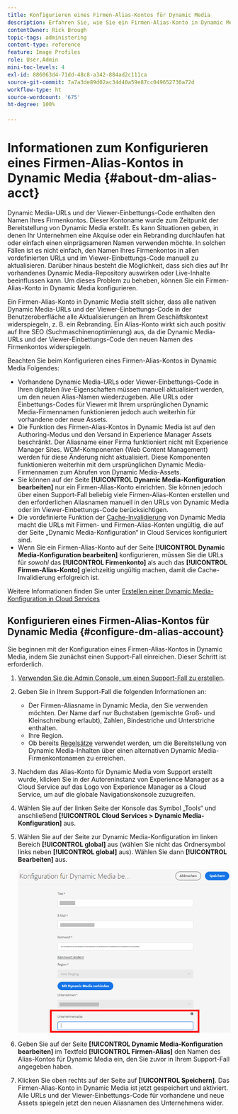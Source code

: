 ```yaml
---
title: Konfigurieren eines Firmen-Alias-Kontos für Dynamic Media
description: Erfahren Sie, wie Sie ein Firmen-Alias-Konto in Dynamic Media konfigurieren.
contentOwner: Rick Brough
topic-tags: administering
content-type: reference
feature: Image Profiles
role: User,Admin
mini-toc-levels: 4
exl-id: 886063d4-71dd-48c8-a342-884ad2c111ca
source-git-commit: 7a7a3de89d02ac34d40a59e87cc049652730a72d
workflow-type: ht
source-wordcount: '675'
ht-degree: 100%

---
```


# Informationen zum Konfigurieren eines Firmen-Alias-Kontos in Dynamic Media {#about-dm-alias-acct}

<!-- hide: yes
hidefromtoc: yes -->

<!-- >[!NOTE]
>
>This feature to create a Dynamic Media company alias account is in the Prerelease Channel for January 2022. See [Prerelease Channel documentation](https://experienceleague.adobe.com/docs/experience-manager-cloud-service/content/release-notes/prerelease.html?lang=en#enable-prerelease) for information on how to enable the feature for your environment. The feature will be generally available in the February 2022 release. -->

Dynamic Media-URLs und der Viewer-Einbettungs-Code enthalten den Namen Ihres Firmenkontos. Dieser Kontoname wurde zum Zeitpunkt der Bereitstellung von Dynamic Media erstellt. Es kann Situationen geben, in denen Ihr Unternehmen eine Akquise oder ein Rebranding durchlaufen hat oder einfach einen einprägsameren Namen verwenden möchte. In solchen Fällen ist es nicht einfach, den Namen Ihres Firmenkontos in allen vordefinierten URLs und im Viewer-Einbettungs-Code manuell zu aktualisieren. Darüber hinaus besteht die Möglichkeit, dass sich dies auf Ihr vorhandenes Dynamic Media-Repository auswirken oder Live-Inhalte beeinflussen kann. Um dieses Problem zu beheben, können Sie ein Firmen-Alias-Konto in Dynamic Media konfigurieren.

Ein Firmen-Alias-Konto in Dynamic Media stellt sicher, dass alle nativen Dynamic Media-URLs und der Viewer-Einbettungs-Code in der Benutzeroberfläche alle Aktualisierungen an Ihrem Geschäftskontext widerspiegeln, z. B. ein Rebranding. Ein Alias-Konto wirkt sich auch positiv auf Ihre SEO (Suchmaschinenoptimierung) aus, da die Dynamic Media-URLs und der Viewer-Einbettungs-Code den neuen Namen des Firmenkontos widerspiegeln.

Beachten Sie beim Konfigurieren eines Firmen-Alias-Kontos in Dynamic Media Folgendes:

* Vorhandene Dynamic Media-URLs oder Viewer-Einbettungs-Code in Ihren digitalen *live*-Eigenschaften müssen manuell aktualisiert werden, um den neuen Alias-Namen wiederzugeben. Alle URLs oder Einbettungs-Codes für Viewer mit Ihrem ursprünglichen Dynamic Media-Firmennamen funktionieren jedoch auch weiterhin für vorhandene oder neue Assets.
* Die Funktion des Firmen-Alias-Kontos in Dynamic Media ist auf den Authoring-Modus und den Versand in Experience Manager Assets beschränkt. Der Aliasname einer Firma funktioniert nicht mit Experience Manager Sites. WCM-Komponenten (Web Content Management) werden für diese Änderung nicht aktualisiert. Diese Komponenten funktionieren weiterhin mit dem ursprünglichen Dynamic Media-Firmennamen zum Abrufen von Dynamic Media-Assets.
* Sie können auf der Seite **[!UICONTROL Dynamic Media-Konfiguration bearbeiten]** nur ein Firmen-Alias-Konto einrichten. Sie können jedoch über einen Support-Fall beliebig viele Firmen-Alias-Konten erstellen und den erforderlichen Aliasnamen manuell in den URLs von Dynamic Media oder im Viewer-Einbettungs-Code berücksichtigen.
* Die vordefinierte Funktion der [Cache-Invalidierung](/help/assets/dynamic-media/invalidate-cdn-cache-dynamic-media.md) von Dynamic Media macht die URLs mit Firmen- und Firmen-Alias-Konten ungültig, die auf der Seite „Dynamic Media-Konfiguration“ in Cloud Services konfiguriert sind.
* Wenn Sie ein Firmen-Alias-Konto auf der Seite **[!UICONTROL Dynamic Media-Konfiguration bearbeiten]** konfigurieren, müssen Sie die URLs für *sowohl* das **[!UICONTROL Firmenkonto]** als auch das **[!UICONTROL Firmen-Alias-Konto]** gleichzeitig ungültig machen, damit die Cache-Invalidierung erfolgreich ist.

Weitere Informationen finden Sie unter [Erstellen einer Dynamic Media-Konfiguration in Cloud Services](/help/assets/dynamic-media/config-dm.md#configuring-dynamic-media-cloud-services)

## Konfigurieren eines Firmen-Alias-Kontos für Dynamic Media {#configure-dm-alias-account}

Sie beginnen mit der Konfiguration eines Firmen-Alias-Kontos in Dynamic Media, indem Sie zunächst einen Support-Fall einreichen. Dieser Schritt ist erforderlich.

1. [Verwenden Sie die Admin Console, um einen Support-Fall zu erstellen](https://helpx.adobe.com/de/enterprise/using/support-for-experience-cloud.html).
1. Geben Sie in Ihrem Support-Fall die folgenden Informationen an:

   * Der Firmen-Aliasname in Dynamic Media, den Sie verwenden möchten. Der Name darf *nur* Buchstaben (gemischte Groß- und Kleinschreibung erlaubt), Zahlen, Bindestriche und Unterstriche enthalten.
   * Ihre Region.
   * Ob bereits [Regelsätze](/help/assets/dynamic-media/using-rulesets-to-transform-urls.md) verwendet werden, um die Bereitstellung von Dynamic Media-Inhalten über einen alternativen Dynamic Media-Firmenkontonamen zu erreichen.

1. Nachdem das Alias-Konto für Dynamic Media vom Support erstellt wurde, klicken Sie in der Autoreninstanz von Experience Manager as a Cloud Service auf das Logo von Experience Manager as a Cloud Service, um auf die globale Navigationskonsole zuzugreifen.
1. Wählen Sie auf der linken Seite der Konsole das Symbol „Tools“ und anschließend **[!UICONTROL Cloud Services > Dynamic Media-Konfiguration]** aus.
1. Wählen Sie auf der Seite zur Dynamic Media-Konfiguration im linken Bereich **[!UICONTROL global]** aus (wählen Sie nicht das Ordnersymbol links neben **[!UICONTROL global]** aus). Wählen Sie dann **[!UICONTROL Bearbeiten]** aus.

   ![Textfeld „Firmen-Alias in Dynamic Media“](/help/assets/assets-dm/dm-company-alias.png)

1. Geben Sie auf der Seite **[!UICONTROL Dynamic Media-Konfiguration bearbeiten]** im Textfeld **[!UICONTROL Firmen-Alias]** den Namen des Alias-Kontos für Dynamic Media ein, den Sie zuvor in Ihrem Support-Fall angegeben haben.
1. Klicken Sie oben rechts auf der Seite auf **[!UICONTROL Speichern]**.
Das Firmen-Alias-Konto in Dynamic Media ist jetzt gespeichert und aktiviert. Alle URLs und der Viewer-Einbettungs-Code für vorhandene und neue Assets spiegeln jetzt den neuen Aliasnamen des Unternehmens wider.